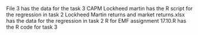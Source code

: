 File 3 has the data for the task 3
CAPM Lockheed martin has the R script for the regression in task 2
Lockheed Martin returns and market returns.xlsx has the data for the regression in task 2
R for EMF assignment 17.10.R has the R code for task 3
